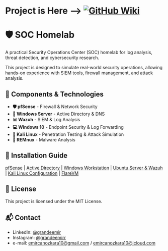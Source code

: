 
# Project is Here --> [![GitHub Wiki](https://img.shields.io/badge/Documentation-Wiki-blue)](https://github.com/grandeemir/Homelab/wiki)


# 🛡️ SOC Homelab  
A practical Security Operations Center (SOC) homelab for log analysis, threat detection, and cybersecurity research.  

This project is designed to simulate real-world security operations, allowing hands-on experience with SIEM tools, firewall management, and attack analysis.  

## 🔧 Components & Technologies  
- **🛡️ pfSense** - Firewall & Network Security  
- **🏢 Windows Server** - Active Directory & DNS  
- **📊 Wazuh** - SIEM & Log Analysis  
- **💻 Windows 10** - Endpoint Security & Log Forwarding  
- **🐧 Kali Linux** - Penetration Testing & Attack Simulation  
- **🦠 REMnux** - Malware Analysis  

## 🚀 Installation Guide    

[pfSense](https://github.com/grandeemir/Homelab/wiki/3.1-pfsense)
 | [Active Directory](https://github.com/grandeemir/Homelab/wiki/3.2-Active-Directory)
| [Windows Workstation](https://github.com/grandeemir/Homelab/wiki/3.3-Windows-Workstation)
| [Ubuntu Server & Wazuh](https://github.com/grandeemir/Homelab/wiki/3.4-Ubuntu-Server-(Wazuh)-Installation)
| [Kali Linux Configuration](https://github.com/grandeemir/Homelab/wiki/3.5-Kali-Linux-Configuration)
| [FlareVM](https://github.com/grandeemir/Homelab/wiki/3.6-REMnux-Setup)

## 📜 License  
This project is licensed under the MIT License.  

## 📬 Contact  
  
- LinkedIn: [@grandeemir](https://linkedin.com/in/grandeemir)
- Instagram: [@grandeemirr](https://instagram.com/grandeemiir)
- e-mail: emircanozkara10@gmail.com / emircanozkara10@icloud.com

